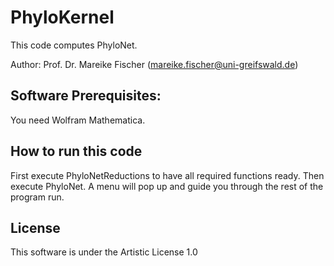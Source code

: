 # PhyloKernel

This code computes PhyloNet.

Author: Prof. Dr. Mareike Fischer (mareike.fischer@uni-greifswald.de)

## Software Prerequisites:

You need Wolfram Mathematica.

## How to run this code

First execute PhyloNetReductions to have all required functions ready. Then execute PhyloNet. A menu will pop up and guide you through the rest of the program run. 

## License

This software is under the Artistic License 1.0
